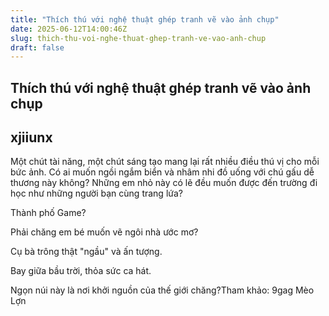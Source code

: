 ```yaml
---
title: "Thích thú với nghệ thuật ghép tranh vẽ vào ảnh chụp"
date: 2025-06-12T14:00:46Z
slug: thich-thu-voi-nghe-thuat-ghep-tranh-ve-vao-anh-chup
draft: false
---
```


## Thích thú với nghệ thuật ghép tranh vẽ vào ảnh chụp

## xjiiunx

Một chút tài năng, một chút sáng tạo mang lại rất nhiều điều thú vị cho mỗi bức ảnh.
Có ai muốn ngồi ngắm biển và nhâm nhi đồ uống với chú gấu dễ thương này không?
Những em nhỏ này có lẽ đều muốn được đến trường đi học như những người bạn cùng trang lứa?


Thành phố Game?


Phải chăng em bé muốn vẽ ngôi nhà ước mơ?


Cụ bà trông thật "ngầu" và ấn tượng.


Bay giữa bầu trời, thỏa sức ca hát.


Ngọn núi này là nơi khởi nguồn của thế giới chăng?Tham khảo: 9gag Mèo Lợn